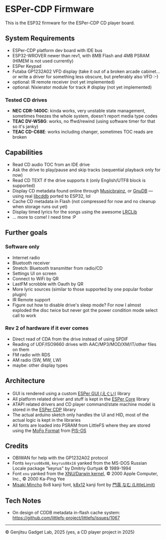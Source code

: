 # ESPer-CDP Firmware

This is the ESP32 firmware for the ESPer-CDP CD player board.

## System Requirements

* ESPer-CDP platform dev board with IDE bus
* ESP32-WROVER newer than rev1, with 8MB Flash and 4MB PSRAM (HIMEM is not used currently)
* ESPer Keypad
* Futaba GP1232A02 VFD display (take it out of a broken arcade cabinet... or write a driver for something less obscure, but preferably also VFD :-)
* optional: IR remote receiver (not yet implemented)
* optional: Nixierator module for track # display (not yet implemented)

### Tested CD drives

* **NEC CDR-1400C**: kinda works, very unstable state management, sometimes freezes the whole system, doesn't report media type codes
* **TEAC DV-W58G**: works, no ffwd/rewind (using software timer for that so it's janky)
* **TEAC CD-C68E**: works including changer, sometimes TOC reads are broken

## Capabilities

* Read CD audio TOC from an IDE drive
* Ask the drive to play/pause and skip tracks (sequential playback only for now)
* Read CD TEXT if the drive supports it (only English/UTF8 block is supported)
* Display CD metadata found online through [Musicbrainz](https://musicbrainz.org/), or [GnuDB](https://gnudb.org/) — using real [libcddb](lib/cddb) ported to ESP32, lol
* Cache CD metadata in Flash (not compressed for now and no cleanup when storage runs out yet)
* Display timed lyrics for the songs using the awesome [LRCLib](https://lrclib.net/)
* ... more to come! I need time :P

## Further goals

### Software only

* Internet radio
* Bluetooth receiver
* Stretch: Bluetooth transmitter from radio/CD
* Settings UI on screen
* Connect to WiFi by QR
* LastFM scrobble with Oauth by QR
* More lyric sources (similar to those supported by one popular foobar plugin)
* IR Remote support
* Figure out how to disable drive's sleep mode? For now I almost exploded the disc twice but never got the power condition mode select call to work

### Rev 2 of hardware if it ever comes

* Direct read of CDA from the drive instead of using SPDIF
* Reading of UDF/ISO9660 drives with AAC/MP3/MOD/XM/IT/other files on them
* FM radio with RDS
* AM radio (SW, MW, LW)
* maybe: other display types

## Architecture

* GUI is rendered using a custom [ESPer GUI (えぐい)](lib/espergui/) library
* All platform related driver and stuff is kept in the [ESPer Core](lib/espercore/) library
* ATAPI related drivers and CD player command/state machine model is stored in the [ESPer CDP](lib/espercdp/) library
* The actual arduino sketch only handles the UI and HID, most of the actual logic is kept in the libraries
* All fonts are loaded into PSRAM from LittleFS where they are stored using the [MoFo Format](https://github.com/vladkorotnev/plasma-clock/blob/develop/src/graphics/font.cpp#L10) from [PIS-OS](https://github.com/vladkorotnev/plasma-clock/)

## Credits

* OBIWAN for help with the GP1232A02 protocol
* Fonts `keyrus08x08`, `keyrus08x16` yanked from the MS-DOS Russian Locale package "keyrus" by Dmitriy Gurtyak &copy; 1989-1994
* Font `xnu` yanked from the [XNU/Darwin kernel](https://github.com/apple/darwin-xnu/blob/main/osfmk/console/iso_font.c), &copy; 2000 Apple Computer, Inc., &copy; 2000 Ka-Ping Yee
* [Misaki Mincho](https://littlelimit.net/misaki.htm) 8x8 kanji font, [k8x12](https://littlelimit.net/k12x8.htm) kanji font by [門真 なむ (LittleLimit)](https://littlelimit.net/index.html)

## Tech Notes

* On design of CDDB metadata in-flash cache system: https://github.com/littlefs-project/littlefs/issues/1067

----

&copy; Genjitsu Gadget Lab, 2025 (yes, a CD player project in 2025)